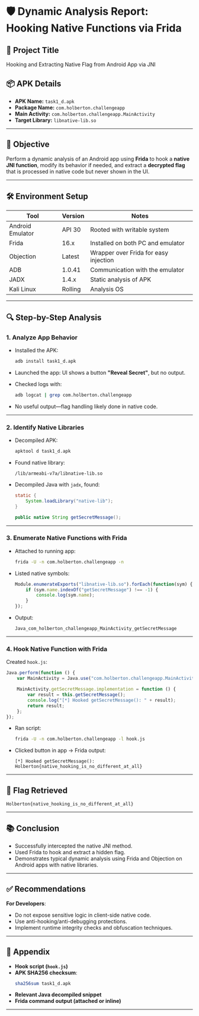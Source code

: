 
# 🛡️ Dynamic Analysis Report: Hooking Native Functions via Frida

## 📝 Project Title
Hooking and Extracting Native Flag from Android App via JNI

## 📦 APK Details
- **APK Name:** `task1_d.apk`
- **Package Name:** `com.holberton.challengeapp`
- **Main Activity:** `com.holberton.challengeapp.MainActivity`
- **Target Library:** `libnative-lib.so`

---

## 🎯 Objective
Perform a dynamic analysis of an Android app using **Frida** to hook a **native JNI function**, modify its behavior if needed, and extract a **decrypted flag** that is processed in native code but never shown in the UI.

---

## 🛠️ Environment Setup

| Tool              | Version | Notes                                 |
|-------------------|---------|----------------------------------------|
| Android Emulator  | API 30  | Rooted with writable system            |
| Frida             | 16.x    | Installed on both PC and emulator      |
| Objection         | Latest  | Wrapper over Frida for easy injection  |
| ADB               | 1.0.41  | Communication with the emulator        |
| JADX              | 1.4.x   | Static analysis of APK                 |
| Kali Linux        | Rolling | Analysis OS                            |

---

## 🔍 Step-by-Step Analysis

### 1. Analyze App Behavior
- Installed the APK:
  ```bash
  adb install task1_d.apk
  ```

- Launched the app: UI shows a button **"Reveal Secret"**, but no output.

- Checked logs with:
  ```bash
  adb logcat | grep com.holberton.challengeapp
  ```

- No useful output—flag handling likely done in native code.

---

### 2. Identify Native Libraries
- Decompiled APK:
  ```bash
  apktool d task1_d.apk
  ```

- Found native library:
  ```
  /lib/armeabi-v7a/libnative-lib.so
  ```

- Decompiled Java with `jadx`, found:
  ```java
  static {
      System.loadLibrary("native-lib");
  }

  public native String getSecretMessage();
  ```

---

### 3. Enumerate Native Functions with Frida
- Attached to running app:
  ```bash
  frida -U -n com.holberton.challengeapp -n
  ```

- Listed native symbols:
  ```js
  Module.enumerateExports("libnative-lib.so").forEach(function(sym) {
      if (sym.name.indexOf("getSecretMessage") !== -1) {
          console.log(sym.name);
      }
  });
  ```

- Output:
  ```
  Java_com_holberton_challengeapp_MainActivity_getSecretMessage
  ```

---

### 4. Hook Native Function with Frida

Created `hook.js`:

```js
Java.perform(function () {
    var MainActivity = Java.use("com.holberton.challengeapp.MainActivity");

    MainActivity.getSecretMessage.implementation = function () {
        var result = this.getSecretMessage();
        console.log("[*] Hooked getSecretMessage(): " + result);
        return result;
    };
});
```

- Ran script:
  ```bash
  frida -U -n com.holberton.challengeapp -l hook.js
  ```

- Clicked button in app → Frida output:
  ```
  [*] Hooked getSecretMessage(): Holberton{native_hooking_is_no_different_at_all}
  ```

---

## 🏁 Flag Retrieved
```
Holberton{native_hooking_is_no_different_at_all}
```

---

## 📚 Conclusion

- Successfully intercepted the native JNI method.
- Used Frida to hook and extract a hidden flag.
- Demonstrates typical dynamic analysis using Frida and Objection on Android apps with native libraries.

---

## ✅ Recommendations

**For Developers**:
- Do not expose sensitive logic in client-side native code.
- Use anti-hooking/anti-debugging protections.
- Implement runtime integrity checks and obfuscation techniques.

---

## 📎 Appendix

- **Hook script (`hook.js`)**
- **APK SHA256 checksum**:
  ```bash
  sha256sum task1_d.apk
  ```
- **Relevant Java decompiled snippet**
- **Frida command output (attached or inline)**

---
